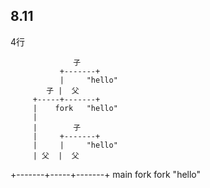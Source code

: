 ## 8.11

4行


                  子
               +-------+
               |     "hello"
            子 |  父
         +-----+-------+
         |    fork   "hello"
         |
         |        子
         |     +-------+
         |     |     "hello"
         | 父  |  父
 +-------+-----+-------+
main   fork   fork   "hello"
        


